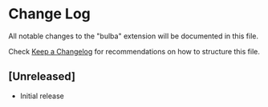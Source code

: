# Change Log

All notable changes to the "bulba" extension will be documented in this file.

Check [Keep a Changelog](http://keepachangelog.com/) for recommendations on how to structure this file.

## [Unreleased]

- Initial release
